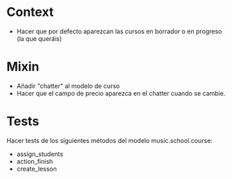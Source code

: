 # Context
* Hacer que por defecto aparezcan las cursos en borrador o en progreso (la que queráis)

# Mixin
* Añadir "chatter" al modelo de curso
* Hacer que el campo de precio aparezca en el chatter cuando se cambie.

# Tests
Hacer tests de los siguientes métodos del modelo music.school.course:
* assign_students
* action_finish
* create_lesson
  
